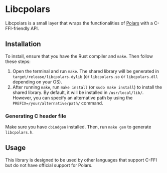 # Libcpolars

Libcpolars is a small layer that wraps the functionalities of [Polars](https://www.pola.rs/) with a C-FFI-friendly API.

## Installation

To install, ensure that you have the Rust compiler and `make`. Then follow these steps:

1. Open the terminal and run `make`. The shared library will be generated in `target/release/libcpolars.dylib` (or `libcpolars.so` or `libcpolars.dll` depending on your OS).
2. After running `make`, run `make install` (or `sudo make install`) to install the shared library. By default, it will be installed in `/usr/local/lib/`. However, you can specify an alternative path by using the `PREFIX=/your/alternative/path/` command.

### Generating C header file

Make sure you have `cbindgen` installed. Then, run `make gen` to generate `libcpolars.h`.

## Usage

This library is designed to be used by other languages that support C-FFI but do not have official support for Polars.

